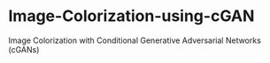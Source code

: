 # Image-Colorization-using-cGAN
Image Colorization with Conditional Generative Adversarial Networks (cGANs)
